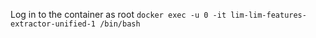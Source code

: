 Log in to the container as root ``` docker exec -u 0 -it lim-lim-features-extractor-unified-1 /bin/bash ```
